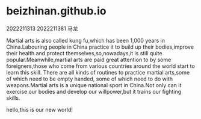 # beizhinan.github.io
2022211313 2022211381 马龙

Martial arts is also called kung fu,which has been 1,000 years in China.Labouring people in China practice it to build up their bodies,improve their health and protect themselves,so,nowadays,it is still quite popular.Meanwhile,martial arts are paid great attention to by some foreigners,those who come from various countries around the world start to learn this skill. There are all kinds of routines to practice martial arts,some of which need to be empty handed, some of which need to do with weapons.Martial arts is a unique national sport in China.Not only can it exercise our bodies and develop our willpower,but it trains our fighting skills.

hello,this is our new world!
